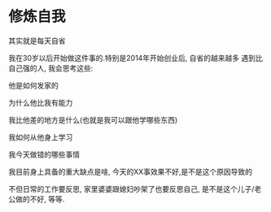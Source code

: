 # 修炼自我

其实就是每天自省

我在30岁以后开始做这件事的.特别是2014年开始创业后, 自省的越来越多 遇到比自己强的人, 我会思考这些:

他是如何发家的

为什么他比我有能力

我比他差的地方是什么(也就是我可以跟他学哪些东西)

我如何从他身上学习

我今天做错的哪些事情

我目前身上具备的重大缺点是啥, 今天的XX事效果不好,是不是这个原因导致的

不但日常的工作要反思, 家里婆婆跟媳妇吵架了也要反思自己, 是不是这个儿子/老公做的不好, 等等.
